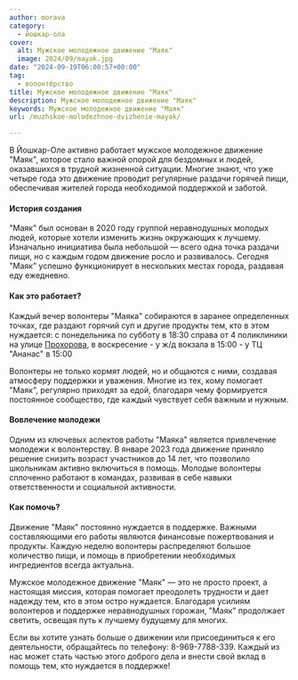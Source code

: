 ```yaml
---
author: morava
category:
  - йошкар-ола
cover:
  alt: Мужское молодежное движение "Маяк"
  image: 2024/09/mayak.jpg
date: "2024-09-19T06:00:57+00:00"
tag:
  - волонтёрство
title: Мужское молодежное движение "Маяк"
description: Мужское молодежное движение "Маяк"
keywords: Мужское молодежное движение "Маяк"
url: /muzhskoe-molodezhnoe-dvizhenie-mayak/

---
```

В Йошкар-Оле активно работает мужское молодежное движение "Маяк", которое стало важной опорой для бездомных и людей, оказавшихся в трудной жизненной ситуации. Многие знают, что уже четыре года это движение проводит регулярные раздачи горячей пищи, обеспечивая жителей города необходимой поддержкой и заботой.

#### История создания

"Маяк" был основан в 2020 году группой неравнодушных молодых людей, которые хотели изменить жизнь окружающих к лучшему. Изначально инициатива была небольшой — всего одна точка раздачи пищи, но с каждым годом движение росло и развивалось. Сегодня "Маяк" успешно функционирует в нескольких местах города, раздавая еду ежедневно.

#### Как это работает?

Каждый вечер волонтеры "Маяка" собираются в заранее определенных точках, где раздают горячий суп и другие продукты тем, кто в этом нуждается: с понедельника по субботу в 18:30 справа от 4 поликлиники на улице [Прохорова](/prohorov/), в воскресение
\- у ж/д вокзала в 15:00
\- у ТЦ "Ананас" в 15:00

Волонтеры не только кормят людей, но и общаются с ними, создавая атмосферу поддержки и уважения. Многие из тех, кому помогает "Маяк", регулярно приходят за едой, благодаря чему формируется постоянное сообщество, где каждый чувствует себя важным и нужным.

#### Вовлечение молодежи

Одним из ключевых аспектов работы "Маяка" является привлечение молодежи к волонтерству. В январе 2023 года движение приняло решение снизить возраст участников до 14 лет, что позволило школьникам активно включиться в помощь. Молодые волонтеры сплоченно работают в командах, развивая в себе навыки ответственности и социальной активности.

#### Как помочь?

Движение "Маяк" постоянно нуждается в поддержке. Важными составляющими его работы являются финансовые пожертвования и продукты. Каждую неделю волонтеры распределяют большое количество пищи, и помощь в приобретении необходимых ингредиентов всегда актуальна.

Мужское молодежное движение "Маяк" — это не просто проект, а настоящая миссия, которая помогает преодолеть трудности и дает надежду тем, кто в этом остро нуждается. Благодаря усилиям волонтеров и поддержке неравнодушных горожан, "Маяк" продолжает светить, освещая путь к лучшему будущему для многих.

Если вы хотите узнать больше о движении или присоединиться к его деятельности, обращайтесь по телефону: 8-969-7788-339. Каждый из нас может стать частью этого доброго дела и внести свой вклад в помощь тем, кто нуждается в поддержке!
